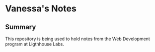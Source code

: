 # Vanessa's Notes

## Summary
This repository is being used to hold notes from the Web Development program at Ligthhouse Labs.